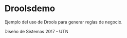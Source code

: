 # Droolsdemo

Ejemplo del uso de Drools para generar reglas de negocio.

Diseño de Sistemas 2017 - UTN
